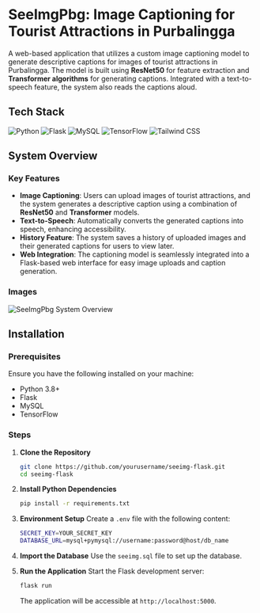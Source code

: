 # SeeImgPbg: Image Captioning for Tourist Attractions in Purbalingga

A web-based application that utilizes a custom image captioning model to generate descriptive captions for images of tourist attractions in Purbalingga. The model is built using **ResNet50** for feature extraction and **Transformer algorithms** for generating captions. Integrated with a text-to-speech feature, the system also reads the captions aloud.

## Tech Stack

![Python](https://img.shields.io/badge/python-%2314354C.svg?style=for-the-badge&logo=python&logoColor=white)
![Flask](https://img.shields.io/badge/flask-%23000.svg?style=for-the-badge&logo=flask&logoColor=white)
![MySQL](https://img.shields.io/badge/mysql-%2300000f.svg?style=for-the-badge&logo=mysql&logoColor=white)
![TensorFlow](https://img.shields.io/badge/tensorflow-%23FF6F00.svg?style=for-the-badge&logo=tensorflow&logoColor=white)
![Tailwind CSS](https://img.shields.io/badge/tailwindcss-%2338B2AC.svg?style=for-the-badge&logo=tailwind-css&logoColor=white)

## System Overview

### Key Features
- **Image Captioning**: Users can upload images of tourist attractions, and the system generates a descriptive caption using a combination of **ResNet50** and **Transformer** models.
- **Text-to-Speech**: Automatically converts the generated captions into speech, enhancing accessibility.
- **History Feature**: The system saves a history of uploaded images and their generated captions for users to view later.
- **Web Integration**: The captioning model is seamlessly integrated into a Flask-based web interface for easy image uploads and caption generation.
  
### Images
![SeeImgPbg System Overview](https://example.com/seeimgpbg-overview.png)

## Installation

### Prerequisites
Ensure you have the following installed on your machine:
- Python 3.8+
- Flask
- MySQL
- TensorFlow

### Steps

1. **Clone the Repository**
    ```bash
    git clone https://github.com/yourusername/seeimg-flask.git
    cd seeimg-flask
    ```

2. **Install Python Dependencies**
    ```bash
    pip install -r requirements.txt
    ```

3. **Environment Setup**
    Create a `.env` file with the following content:
    ```bash
    SECRET_KEY=YOUR_SECRET_KEY
    DATABASE_URL=mysql+pymysql://username:password@host/db_name
    ```

4. **Import the Database**
    Use the `seeimg.sql` file to set up the database.

5. **Run the Application**
    Start the Flask development server:
    ```bash
    flask run
    ```
    The application will be accessible at `http://localhost:5000`.
